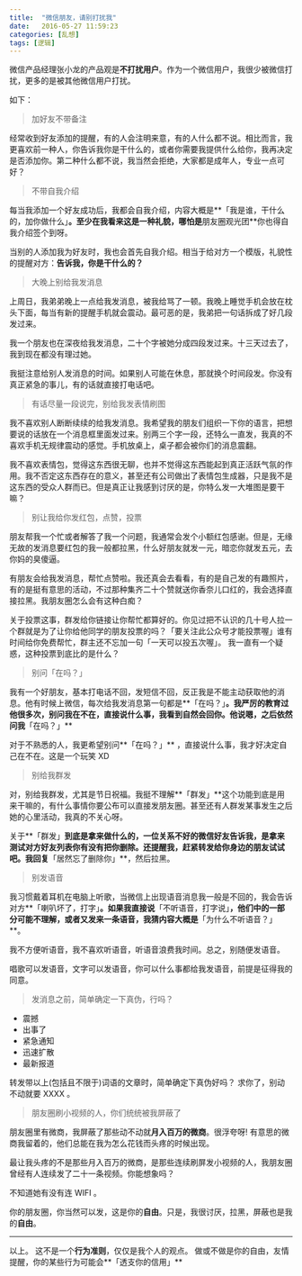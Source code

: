 ```yaml
---
title:  "微信朋友，请别打扰我"
date:   2016-05-27 11:59:23
categories: [乱想]
tags: [逻辑]
---
```


微信产品经理张小龙的产品观是**不打扰用户**。作为一个微信用户，我很少被微信打扰，更多的是被其他微信用户打扰。

如下：



> 加好友不带备注

经常收到好友添加的提醒，有的人会注明来意，有的人什么都不说。相比而言，我更喜欢前一种人，你告诉我你是干什么的，或者你需要我提供什么给你，我再决定是否添加你。第二种什么都不说，我当然会拒绝，大家都是成年人，专业一点可好？

> 不带自我介绍

每当我添加一个好友成功后，我都会自我介绍，内容大概是**「我是谁，干什么的，加你做什么」**。至少在我看来这是一种礼貌，哪怕是**朋友圈观光团**你也得自我介绍签个到呀。

当别的人添加我为好友时，我也会首先自我介绍。相当于给对方一个模版，礼貌性的提醒对方：**告诉我，你是干什么的？**

> 大晚上别给我发消息

上周日，我弟弟晚上一点给我发消息，被我给骂了一顿。我晚上睡觉手机会放在枕头下面，每当有新的提醒手机就会震动。最可恶的是，我弟把一句话拆成了好几段发过来。

我一个朋友也在深夜给我发消息，二十个字被她分成四段发过来。十三天过去了，我到现在都没有理过她。

我挺注意给别人发消息的时间。如果别人可能在休息，那就换个时间段发。你没有真正紧急的事儿，有的话就直接打电话吧。

> 有话尽量一段说完，别给我发表情刷图

我不喜欢别人断断续续的给我发消息。我希望我的朋友们组织一下你的语言，把想要说的话放在一个消息框里面发过来。别两三个字一段，还特么一直发，我真的不喜欢手机无规律震动的感觉。手机放桌上，桌子都会被你们的消息震翻。

我不喜欢表情包，觉得这东西很无聊，也并不觉得这东西能起到真正活跃气氛的作用。我不否定这东西存在的意义，甚至还有公司做出了表情包生成器，只是我不是这东西的受众人群而已。但是真正让我感到讨厌的是，你特么发一大堆图是要干嘛？

> 别让我给你发红包，点赞，投票

朋友帮我一个忙或者解答了我一个问题，我通常会发个小额红包感谢。但是，无缘无故的发消息要红包的我一般都拉黑，什么好朋友就发一元，暗恋你就发五元，去你妈的臭傻逼。

有朋友会给我发消息，帮忙点赞啦。我还真会去看看，有的是自己发的有趣照片，有的是挺有意思的活动，不过那种集齐二十个赞就送你香奈儿口红的，我会选择直接拉黑。我朋友圈怎么会有这种白痴？

关于投票这事，群发给你链接让你帮忙都算好的。你见过把不认识的几十号人拉一个群就是为了让你给他同学的朋友投票的吗？「要关注此公众号才能投票喔」谁有时间给你免费帮忙，群主还不忘加一句「一天可以投五次喔」。
我一直有一个疑惑，这种投票到底比的是什么？

> 别问「在吗？」

我有一个好朋友，基本打电话不回，发短信不回，反正我是不能主动获取他的消息。他有时候上微信，每次给我发消息第一句都是**「在吗？」**。我严厉的教育过他很多次，别问我在不在，直接说什么事，我看到自然会回你。他说嗯，之后依然问我**「在吗？」**

对于不熟悉的人，我更希望别问**「在吗？」** ，直接说什么事，我才好决定自己在不在。这是一个玩笑 XD

> 别给我群发

对，别给我群发，尤其是节日祝福。我挺不理解**「群发」**这个功能到底是用来干嘛的，有什么事情你要公布可以直接发朋友圈。甚至还有人群发某事发生之后她的心里活动，我真的不关心呀。

关于**「群发」**到底是拿来做什么的，一位关系不好的微信好友告诉我，是拿来测试对方好友列表你有没有把你删除。还提醒我，赶紧转发给你身边的朋友试试吧。我回复**「居然忘了删除你」**，然后拉黑。

> 别发语音

我习惯戴着耳机在电脑上听歌，当微信上出现语音消息我一般是不回的，我会告诉对方**「喇叭坏了，打字」**。如果我直接说**「不听语音，打字说」**，他们中的一部分可能不理解，或者又发来一条语音，我猜内容大概是**「为什么不听语音？」**。

我不方便听语音，我不喜欢听语音，听语音浪费我时间。总之，别随便发语音。

唱歌可以发语音，文字可以发语音，你可以什么事都给我发语音，前提是征得我的同意。

> 发消息之前，简单确定一下真伪，行吗？

- 震撼
- 出事了
- 紧急通知
- 迅速扩散
- 最新报道

转发带以上(包括且不限于)词语的文章时，简单确定下真伪好吗？
求你了，别动不动就要 XXXX 。

> 朋友圈刷小视频的人，你们统统被我屏蔽了

朋友圈里有微商，我屏蔽了那些动不动就**月入百万的微商**。很浮夸呀!
有意思的微商我留着的，他们总能在我为怎么花钱而头疼的时候出现。

最让我头疼的不是那些月入百万的微商，是那些连续刷屏发小视频的人，我朋友圈曾经有人连续发了二十一条视频。你能想象吗？

不知道她有没有连 WIFI 。

你的朋友圈，你当然可以发，这是你的**自由**。只是，我很讨厌，拉黑，屏蔽也是我的**自由**。

---------------
以上。
这不是一个**行为准则**，仅仅是我个人的观点。
做或不做是你的自由，友情提醒，你的某些行为可能会**「透支你的信用」**
